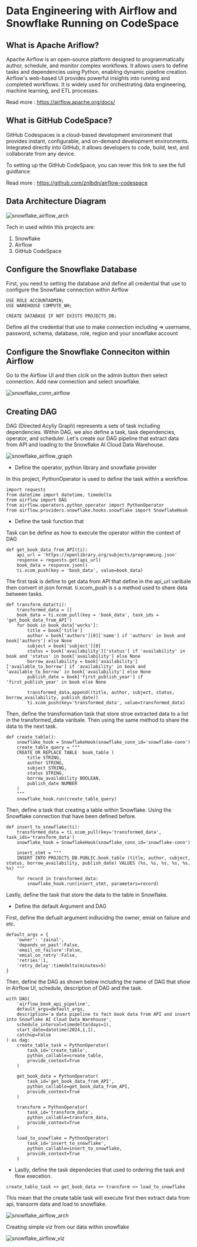 # Data Engineering with Airflow and Snowflake Running on CodeSpace

## What is Apache Ariflow?

Apache Airflow is an open-source platform designed to programmatically author, schedule, and monitor complex workflows. It allows users to define tasks and dependencies using Python, enabling dynamic pipeline creation. Airflow's web-based UI provides powerful insights into running and completed workflows. It is widely used for orchestrating data engineering, machine learning, and ETL processes.

Read more : https://airflow.apache.org/docs/

## What is GitHub CodeSpace?

GitHub Codespaces is a cloud-based development environment that provides instant, configurable, and on-demand development environments. Integrated directly into GitHub, it allows developers to code, build, test, and collaborate from any device.

To setting up the GitHub CodeSpace, you can rever this link to see the full guidlance

Read more : https://github.com/znlbdn/airflow-codespace

## Data Architecture Diagram

![snowflake_airflow_arch](https://github.com/znlbdn/data-egnineering-with-airflow-snowflake/blob/main/assets/airflow-snow-arch.png)

Tech in used wihtin this projects are:

1. Snowflake
2. Airflow
3. GitHub CodeSpace

## Configure the Snowflake Database

First, you need to setting the database and define all credential that use to configure the Snowflake connection within Airflow

```
USE ROLE ACCOUNTADMIN;
USE WAREHOUSE COMPUTE_WH;

CREATE DATABASE IF NOT EXISTS PROJECTS_DB;
```

Define all the credential that use to make connection including => username, password, schema, database, role, region and your snowflake account

## Configure the Snowflake Conneciton within Airflow

Go to the Airflow UI and then clcik on the admin button then select connection. Add new connection and select snowflake.

![snowflake_conn_airflow](https://github.com/znlbdn/data-egnineering-with-airflow-snowflake/blob/main/assets/snowflake-1.png)

## Creating DAG

DAG (Directed Acyliy Graph) represents a sets of task including dependencies. Within DAG, we also define a task, task dependencies, operator, and scheduler. Let's create our DAG pipeline that extract data from API and loading to the Snowflake AI Cloud Data Warehouse.

![snowflake_airflow_graph](https://github.com/znlbdn/data-egnineering-with-airflow-snowflake/blob/main/assets/airlow-graph.png)

- Define the operator, python library and snowflake provider

In this project, PythonOperator is used to define the task within a workflow.

```
import requests
from datetime import datetime, timedelta
from airflow import DAG
from airflow.operators.python_operator import PythonOperator
from airflow.providers.snowflake.hooks.snowflake import SnowflakeHook
```

- Define the task function that

Task can be define as how to execute the operator within the context of DAG

```
def get_book_data_from_API(ti):
    api_url = 'https://openlibrary.org/subjects/programming.json'
    response = requests.get(api_url)
    book_data = response.json()
    ti.xcom_push(key = 'book_data', value=book_data)
```

The first task is define to get data from API that define in the api_url varibale then convert ot json format. ti.xcom_push is s a method used to share data between tasks.

```
def transform_data(ti):
    transformed_data = []
    book_data = ti.xcom_pull(key = 'book_data', task_ids = 'get_book_data_from_API')
    for book in book_data['works']:
        title = book['title']
        author = book['authors'][0]['name'] if 'authors' in book and book['authors'] else None
        subject = book['subject'][0]
        status = book['availability']['status'] if 'availability' in book and 'status' in book['availability'] else None
        borrow_availability = book['availability']['available_to_borrow'] if 'availability' in book and 'available_to_borrow' in book['availability'] else None
        publish_date = book['first_publish_year'] if 'first_publish_year' in book else None

        transformed_data.append((title, author, subject, status, borrow_availability, publish_date))
        ti.xcom_push(key='transformed_data', value=transformed_data)
```

Then, define the transformation task that store stroe extracted data to a list in the transformed_data varibale. Then using the same method to share the data to the next task.

```
def create_table():
    snowflake_hook = SnowflakeHook(snowflake_conn_id='snowflake-conn')
    create_table_query = """
    CREATE OR REPLACE TABLE  book_table (
        title STRING,
        author STRING,
        subject STRING,
        status STRING,
        borrow_availability BOOLEAN,
        publish_date NUMBER
    )
    """
    snowflake_hook.run(create_table_query)
```

Then, define a task that creating a table within Snowflake. Using the Snowflake connection that have been defined before.

```
def insert_to_snowflake(ti):
    transformed_data = ti.xcom_pull(key='transformed_data', task_ids='transform_data')
    snowflake_hook = SnowflakeHook(snowflake_conn_id='snowflake-conn')

    insert_stmt = """
    INSERT INTO PROJECTS_DB.PUBLIC.book_table (title, author, subject, status, borrow_availability, publish_date) VALUES (%s, %s, %s, %s, %s, %s) """

    for record in transformed_data:
        snowflake_hook.run(insert_stmt, parameters=record)
```

Lastly, define the task that store the data to the table in Snowflake.

- Define the default Argument and DAG

First, define the defualt argument indlucidng the owner, emial on failure and etc.

```
default_args = {
    'owner': 'zainal',
    'depands_on_past':False,
    'email_on_failure':False,
    'emial_on_retry':False,
    'retries':1,
    'retry_delay':timedelta(minutes=5)
}
```

Then, define the DAG as shown below including the name of DAG that show in Airflow UI, schedule, description of DAG and the task.

```
with DAG(
    'airflow_book_api_pipeline',
    default_args=default_args,
    description='a data pipeline to fect book data from API and insert into Snowflake AI Cloud Data Warehouse',
    schedule_interval=timedelta(days=1),
    start_date=datetime(2024,1,1),
    catchup=False
) as dag:
    create_table_task = PythonOperator(
        task_id='create_table',
        python_callable=create_table,
        provide_context=True
    )

    get_book_data = PythonOperator(
        task_id='get_book_data_from_API',
        python_callable=get_book_data_from_API,
        provide_context=True
    )

    transform = PythonOperator(
        task_id='transform_data',
        python_callable=transform_data,
        provide_context=True
    )

    load_to_snowflake = PythonOperator(
        task_id='insert_to_snowflake',
        python_callable=insert_to_snowflake,
        provide_context=True
    )
```

- Lastly, define the task dependecies that used to ordering the task and flow execetion.

```
create_table_task >> get_book_data >> transform >> load_to_snowflake
```

This mean that the create table task will execute first then extract data from api, transorm data and load to snowflake.

![snowflake_airflow_arch](https://github.com/znlbdn/data-egnineering-with-airflow-snowflake/blob/main/assets/api-snowflake-data.png)

Creating simple viz from our data within snowflake

![snowflake_airflow_viz](https://github.com/znlbdn/data-egnineering-with-airflow-snowflake/blob/main/assets/viz-airflow-snowflake.png)
